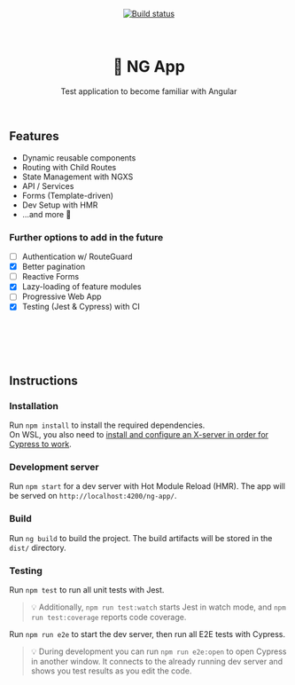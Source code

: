 <p align=center>
  <a href="https://travis-ci.org/jonaskuske/ng-app"><img align="center" src="https://travis-ci.org/jonaskuske/ng-app.svg?branch=master" alt="Build status"></a>
</p>

<br>

<h1 align=center>🧪 NG App</h1>
<p align=center>Test application to become familiar with Angular</p>

<br>

## Features

- Dynamic reusable components
- Routing with Child Routes
- State Management with NGXS
- API / Services
- Forms (Template-driven)
- Dev Setup with HMR
- ...and more 👀

### Further options to add in the future

- [ ] Authentication w/ RouteGuard
- [x] Better pagination
- [ ] Reactive Forms
- [x] Lazy-loading of feature modules
- [ ] Progressive Web App
- [x] Testing (Jest & Cypress) with CI

<br>
<br>
<br>
<br>

## Instructions

### Installation

Run `npm install` to install the required dependencies.  
On WSL, you also need to [install and configure an X-server in order for Cypress to work](https://nickymeuleman.netlify.com/blog/gui-on-wsl2-cypress).

### Development server

Run `npm start` for a dev server with Hot Module Reload (HMR). The app will be served on `http://localhost:4200/ng-app/`.

### Build

Run `ng build` to build the project. The build artifacts will be stored in the `dist/` directory.

### Testing

Run `npm test` to run all unit tests with Jest.

> 💡 Additionally, `npm run test:watch` starts Jest in watch mode, and `npm run test:coverage` reports code coverage.

Run `npm run e2e` to start the dev server, then run all E2E tests with Cypress.

> 💡 During development you can run `npm run e2e:open` to open Cypress in another window. It connects to the already running dev server and shows you test results as you edit the code.
